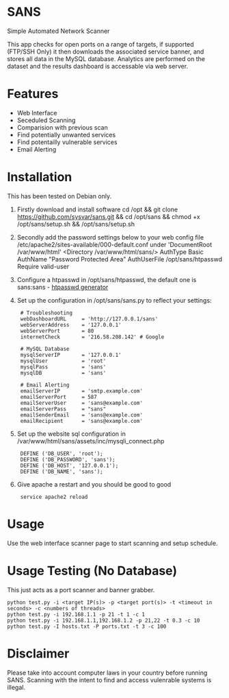 # SANS
Simple Automated Network Scanner

This app checks for open ports on a range of targets, if supported (FTP/SSH Only) it then downloads the associated service banner, and stores all data in the MySQL database. Analytics are performed on the dataset and the results dashboard is accessable via web server.

# Features
 - Web Interface
 - Seceduled Scanning
 - Comparision with previous scan
 - Find potentially unwanted services
 - Find potentailly vulnerable services
 - Email Alerting

# Installation
This has been tested on Debian only.

1. Firstly download and install software
		cd /opt && git clone https://github.com/sysvar/sans.git && cd /opt/sans && chmod +x /opt/sans/setup.sh && /opt/sans/setup.sh

2. Secondly add the password settings below to your web config file /etc/apache2/sites-available/000-default.conf under 'DocumentRoot /var/www/html'
		<Directory /var/www/html/sans/>
			AuthType Basic
			AuthName \"Password Protected Area\"
			AuthUserFile /opt/sans/htpasswd
			Require valid-user
		</Directory>
	
3. Configure a htpasswd in /opt/sans/htpasswd, the default one is sans:sans - [htpasswd generator](http://www.htaccesstools.com/htpasswd-generator) 

4. Set up the configuration in /opt/sans/sans.py to reflect your settings:

		# Troubleshooting
		webDashboardURL     = 'http://127.0.0.1/sans'
		webServerAddress    = '127.0.0.1'
		webServerPort       = 80
		internetCheck       = '216.58.208.142' # Google

		# MySQL Database
		mysqlServerIP       = '127.0.0.1'
		mysqlUser           = 'root'
		mysqlPass           = 'sans'
		mysqlDB             = 'sans'

		# Email Alerting
		emailServerIP       = 'smtp.example.com'
		emailServerPort     = 587
		emailServerUser     = 'sans@example.com'
		emailServerPass     = "sans"
		emailSenderEmail    = 'sans@example.com'
		emailRecipient      = 'sans@example.com'
		
5. Set up the website sql configuration in /var/www/html/sans/assets/inc/mysqli_connect.php

		DEFINE ('DB_USER', 'root');
		DEFINE ('DB_PASSWORD', 'sans');
		DEFINE ('DB_HOST', '127.0.0.1');
		DEFINE ('DB_NAME', 'sans');
	
6. Give apache a restart and you should be good to good

		service apache2 reload

# Usage
Use the web interface scanner page to start scanning and setup schedule.

# Usage Testing (No Database)
This just acts as a port scanner and banner grabber.

	python test.py -i <target IP(s)> -p <target port(s)> -t <timeout in seconds> -c <numbers of threads>
	python test.py -i 192.168.1.1 -p 21 -t 1 -c 1
	python test.py -i 192.168.1.1,192.168.1.2 -p 21,22 -t 0.3 -c 10
	python test.py -I hosts.txt -P ports.txt -t 3 -c 100

# Disclaimer 
Please take into account computer laws in your country before running SANS. Scanning with the intent to find and access vulenrable systems is illegal.
